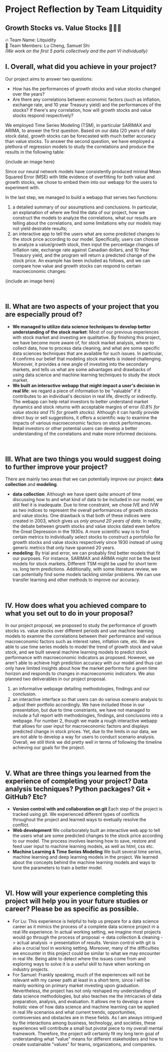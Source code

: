 # Project Reflection by Team Litquidity  
## Growth Stocks vs. Value Stocks :money_with_wings::money_with_wings::money_with_wings:
:fire: Team Name: Litquidity  
:rocket: Team Members: Lu Cheng, Samuel Shi  
*(We work on the first 5 parts collectively and the part VI individually)*

## I. Overall, what did you achieve in your project? 
Our project aims to answer two questions:
- How has the performances of growth stocks and value stocks changed over the years?
- Are there any correlations between economic factors (such as inflation, exchange rate, and 10 year Treasury yield) and the performances of the stocks? If there's any correlation, how will growth stocks and value stocks respond respectively?

We employed Time Series Modeling (TSM), in particular SARIMAX and ARIMA, to answer the first question. Based on our data (20 years of daily stock data), growth stocks can be forecasted with much better accuracy than value stocks. To answer the second question, we have employed a plethora of regression models to study the correlations and produce the results in the following table:

{include an image here}

Since our neural network models have consistently produced mininal Mean Squared Error (MSE) with little evidence of overfitting for both value and growth stocks, we chose to embed them into our webapp for the users to experiment with. 

In the last step, we managed to build a webapp that serves two functions:
1. a detailed summary of our assumptions and conclusions. In particular, an explanation of where we find the data of our project, how we construct the models to analyze the correlations, what our results are telling about the correlations, and some limitations why our models may not yield desirable results;
2. an interactive app to tell the users what are some predicted changes to the stock price according to our model. Specifically, users can choose to analyze a value/growth stock, then input the percentage changes of inflation rate, exchange rate against Canadian dollars, and 10 Year Treausry yield, and the program will return a predicted change of the stock price. An example has been included as follows, and we can compare how value and growth stocks can respond to certain macroeconomic changes:

{include an image here}

<br>

## II. What are two aspects of your project that you are especially proud of? 
- **We managed to utilize data science techniques to develop better understanding of the stock market**: Most of our previous experiences with stock market and investing are qualitative. By finishing this project, we have become more aware of, for stock market analysis, where to collect data, how to process data cleaning, and what are some specific data sciences techniques that are available for such issues. In particular, it confirms our belief that modeling stock markets is indeed challenging. Moreover, it provides a new angle of investing into the secondary markets, and tells us what are some advantages and drawbacks of using data science and machine learning techniques to study the stock market. 
- **We built an interactive webapp that might impact a user's decision in real life**: we regard a piece of information to be "valuable" if it contributes to an individual's decision in real life, directly or indirectly. The webapp can help retail investors to better understand market dynamics and stock returns with acceptable margins of error *(0.8% for value stocks and 1% for growth stocks)*. Although it can hardly provide direct buy or sell suggestions, it offers a scientific way to examine the impacts of various macroeconomic factors on stock performances. Retail investors or other potential users can develop a better understanding of the correlations and make more informed decisions. 

<br>

## III. What are two things you would suggest doing to further improve your project?
There are mainly two areas that we can potentially improve our project: **data collection** and **modeling**.
- **data collection**: Although we have spent quite amount of time discussing how to and what kind of data to be included in our model, we still feel it is inadequate. Due to time constraint, we chose IVE and IVW as two indices to represent the overall performances of growth stocks and value stocks. One drawback is that both of these indices were created in 2003, which gives us *only around 20 years of data*. In reality, the debate between growth stocks and value stocks dated even before the Great Depression in the 1930s. A more scientific way is to find certain metrics to individually select stocks to construct a portofolio for growth stocks and value stocks respectively since 1930 instead of using generic metrics that only have spanned 20 years. 
- **modeling**: By trial and error, we can probably find better models that fit our purposes. For instance, SARIMAX and ARIMA might not be the best models for stock markets. Different TSM might be used for short term vs. long term predictions. Additionally, with some literature review, we can potentially find some models tackling similar problems. We can use transfer learning and other methods to improve our accuracy. 

<br>

## IV. How does what you achieved compare to what you set out to do in your proposal? 
In our project proposal, we proposed to study the performance of growth stocks vs. value stocks over different periods and use machine learning models to examine the correlations between their performance and various macroeconomic factors such as interest rates, inflation rate, etc. We are able to use time series models to model the trend of growth stock and value stock, and we built several machine learning models to predict stock performance with macroeconomic indicators as proposed. However, we aren't able to achieve high prediction accuracy with our model and thus can only have limited insights about how the market performs for a given time horizon and responds to changes in macroeconomic indicators. 
We also planned two deliverables in our project proposal.
1. an informative webpage detailing methodologies, findings and our conclusion. 
2. an interactive interface so that users can do various scenario analysis to adjust their portfolio accordingly. 
We have included those in our presentation, but due to time constriants, we have not managed to include a full report with methodologies, findings, and conclusions into a webpage. For number 2, though we made a rough interactive webapp that allows for user input for macroeconomic factors and displays predicted change in stock prices. Yet, due to the limits in our data, we are not able to develop a way for users to conduct scenario analysis.
Overall, we still think we did pretty well in terms of following the timeline achieving our goals for the project. 

<br>

## V. What are three things you learned from the experience of completing your project? Data analysis techniques? Python packages? Git + GitHub? Etc? 
<!--- We learned many useful skills through this project, from project management, communication and presentation skills, to version control (github), data base management, data visualization,  machine learning modeling and webdesign-->
- **Version control with and collaboration on git** Each step of the project is tracked using git. We experienced different types of conflicts throughout the project and learned ways to evetually resolve the conflict. 
- **Web development** We collarborately built an interactive web app to tell the users what are some predicted changes to the stock price according to our model. The process involves learning how to save, restore and feed user input to machine learning models, as well as html, css etc. 
- **Machine Learning & Time Series Modeling** We built several time series, machine learning and deep learning models in the project. We learned about the concepts behind the machine learning models and ways to tune the parameters to train a better model. 

<br>

## VI. How will your experience completing this project will help you in your future studies or career? Please be as specific as possible. 
- For Lu: This experience is helpful to help us prepare for a data science career as it mimics the process of a complete data science project in a real life experience. In actual working setting, we imagine most projects would go through the process of proposal -> data collection & cleaning -> actual analysis -> presentation of results. Version control with git is also a crucial tool in working setting. Moreover, many of the difficulties we encounter in this project could be similar to what we may encounter in real life. Being able to detect where the issues come from and exploring ways to solve it is a useful skill to have when working on industry projects. 
- For Samuel: Frankly speaking, much of the experiences will not be relevant with my career path at least in a short term, since I will be mainly working on primary market investing upon graduation. Nevertheless, the project has not only reshaped my understanding of data science methodologies, but also teaches me the intricacies of data preparation, analysis, and evaluation. It allows me to develop a more holistic view of how data science and machine learning can be applied in real life scenarios and what current trends, opportunities, controversies and obstacles are in these fields. As I am always intrigued by the interactions among business, technology, and societies, these experiences will contribute a small but pivotal piece to my overall mental framework. Therefore, the project will certainly fit my long term goal of understanding what "value" means for different stakeholders and how to create sustainable "values" for teams, organizations, and companies. 
